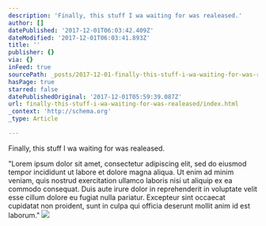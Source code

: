 ```yaml
---
description: 'Finally, this stuff I wa waiting for was realeased.'
author: []
datePublished: '2017-12-01T06:03:42.409Z'
dateModified: '2017-12-01T06:03:41.893Z'
title: ''
publisher: {}
via: {}
inFeed: true
sourcePath: _posts/2017-12-01-finally-this-stuff-i-wa-waiting-for-was-realeased.md
hasPage: true
starred: false
datePublishedOriginal: '2017-12-01T05:59:39.087Z'
url: finally-this-stuff-i-wa-waiting-for-was-realeased/index.html
_context: 'http://schema.org'
_type: Article

---
```

Finally, this stuff I wa waiting for was realeased.

"Lorem ipsum dolor sit amet, consectetur adipiscing elit, sed do eiusmod tempor incididunt ut labore et dolore magna aliqua. Ut enim ad minim veniam, quis nostrud exercitation ullamco laboris nisi ut aliquip ex ea commodo consequat. Duis aute irure dolor in reprehenderit in voluptate velit esse cillum dolore eu fugiat nulla pariatur. Excepteur sint occaecat cupidatat non proident, sunt in culpa qui officia deserunt mollit anim id est laborum."
![](https://the-grid-user-content.s3-us-west-2.amazonaws.com/9a10df41-ef80-469c-a9e5-b631b20177c1.jpg)